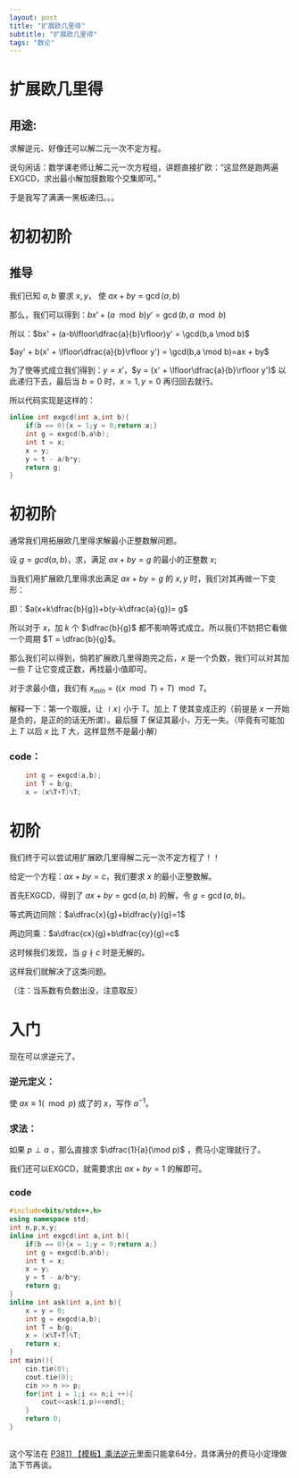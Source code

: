 ```yaml
---
layout: post
title: "扩展欧几里得"
subtitle: "扩展欧几里得"
tags: "数论"
---
```


# 扩展欧几里得

## 用途:
求解逆元、好像还可以解二元一次不定方程。

说句闲话：数学课老师让解二元一次方程组，讲题直接扩欧：“这显然是跑两遍EXGCD，求出最小解加膜数取个交集即可。”

于是我写了满满一黑板递归。。。

# 初初初阶

## 推导

我们已知 $a,b$ 要求 $x,y$， 使 $ax + by = \gcd(a,b)$

那么，我们可以得到：$bx'+(a \mod b)y' = \gcd(b,a \mod b)$

所以：$bx' + (a-b\lfloor\dfrac{a}{b}\rfloor)y' = \gcd(b,a \mod b)$

 $ay' + b(x' + \lfloor\dfrac{a}{b}\rfloor y') = \gcd(b,a \mod b)=ax + by$

为了使等式成立我们得到：$y=x'$，$y = (x' + \lfloor\dfrac{a}{b}\rfloor y')$ 以此递归下去，最后当 $b = 0$ 时，$x = 1,y = 0$ 再归回去就行。

所以代码实现是这样的：

```cpp
inline int exgcd(int a,int b){
	if(b == 0){x = 1;y = 0;return a;}
	int g = exgcd(b,a%b);
	int t = x;
	x = y;
	y = t - a/b*y;
	return g;
}
```
# 初初阶

通常我们用拓展欧几里得求解最小正整数解问题。

设 $g = gcd(a,b)$，求，满足 $ax+by=g$ 的最小的正整数 $x$;

当我们用扩展欧几里得求出满足 $ax+by=g$ 的 $x,y$ 时，我们对其再做一下变形：

即：$a(x+k\dfrac{b}{g})+b(y-k\dfrac{a}{g})= g$

所以对于 $x$，加 $k$ 个 $\dfrac{b}{g}$ 都不影响等式成立。所以我们不妨把它看做一个周期 $T = \dfrac{b}{g}$。

那么我们可以得到，倘若扩展欧几里得跑完之后，$x$ 是一个负数，我们可以对其加一些 $T$ 让它变成正数，再找最小值即可。

对于求最小值，我们有 $x_{min}=((x \mod T)+T) \mod T$。

解释一下：第一个取膜，让 $\mid x \mid$ 小于 $T$。加上 $T$ 使其变成正的（前提是 $x$ 一开始是负的，是正的的话无所谓）。最后膜 $T$ 保证其最小，万无一失。（毕竟有可能加上 $T$ 以后 $x$ 比 $T$ 大，这样显然不是最小解）

### code：
```cpp
	int g = exgcd(a,b);
	int T = b/g;
	x = (x%T+T)%T;
```


# 初阶

我们终于可以尝试用扩展欧几里得解二元一次不定方程了！！

给定一个方程：$ax+by=c$，我们要求 $x$ 的最小正整数解。

首先EXGCD，得到了 $ax+by=\gcd(a,b)$ 的解，令 $g = \gcd(a,b)$。

等式两边同除：$a\dfrac{x}{g}+b\dfrac{y}{g}=1$

两边同乘：$a\dfrac{cx}{g}+b\dfrac{cy}{g}=c$

这时候我们发现，当 $g \nmid c$ 时是无解的。

这样我们就解决了这类问题。

（注：当系数有负数出没，注意取反）

# 入门

现在可以求逆元了。

### 逆元定义：

使 $ax \equiv 1 (\mod p)$ 成了的 $x$，写作 $a^{-1}$。

### 求法：

如果 $p\perp a$ ，那么直接求 $\dfrac{1}{a}(\mod p)$ ，费马小定理就行了。

我们还可以EXGCD，就需要求出 $ax+by=1$ 的解即可。

### code
```cpp
#include<bits/stdc++.h>
using namespace std;
int n,p,x,y;
inline int exgcd(int a,int b){
	if(b == 0){x = 1;y = 0;return a;}
	int g = exgcd(b,a%b);
	int t = x;
	x = y;
	y = t - a/b*y;
	return g;
}
inline int ask(int a,int b){
	x = y = 0;
	int g = exgcd(a,b);
	int T = b/g;
	x = (x%T+T)%T;
	return x;
}
int main(){
	cin.tie(0);
	cout.tie(0);
	cin >> n >> p;
	for(int i = 1;i <= n;i ++){
		cout<<ask(i,p)<<endl;
	}
	return 0;
} 
 
```
这个写法在 [P3811 【模板】乘法逆元](https://www.luogu.com.cn/problem/P3811)里面只能拿64分，具体满分的费马小定理做法下节再谈。